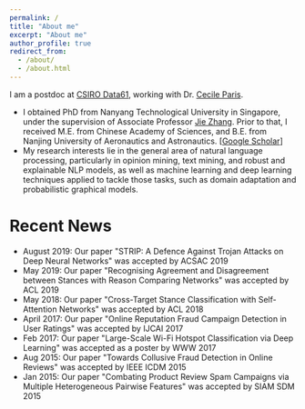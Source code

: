 ```yaml
---
permalink: /
title: "About me"
excerpt: "About me"
author_profile: true
redirect_from: 
  - /about/
  - /about.html
---
```


<!--
<p align="center">
  <img src="https://nuaaxc.github.io/files/changxu.jpg?raw=true" alt="Photo" style="width: 450px;"/> 
</p>
-->
I am a postdoc at [CSIRO Data61](https://data61.csiro.au/), working with Dr. [Cecile Paris](https://people.csiro.au/P/C/Cecile-Paris). 

* I obtained PhD from Nanyang Technological University in Singapore, under the supervision of Associate Professor [Jie Zhang](https://www.ntu.edu.sg/home/zhangj/). Prior to that, I received M.E. from Chinese Academy of Sciences, and B.E. from Nanjing University of Aeronautics and Astronautics. [[Google Scholar](https://scholar.google.com/citations?user=9ZuvJaAAAAAJ&hl=en)]
* My research interests lie in the general area of natural language processing, particularly in opinion mining, text mining, and robust and explainable NLP models, as well as machine learning and deep learning techniques applied to tackle those tasks, such as domain adaptation and probabilistic graphical models.

# Recent News
* August 2019: Our paper "STRIP: A Defence Against Trojan Attacks on Deep Neural Networks" was accepted by ACSAC 2019
* May 2019: Our paper "Recognising Agreement and Disagreement between Stances with Reason Comparing Networks" was accepted by ACL 2019
* May 2018: Our paper "Cross-Target Stance Classification with Self-Attention Networks" was accepted by ACL 2018
* April 2017: Our paper "Online Reputation Fraud Campaign Detection in User Ratings" was accepted by IJCAI 2017
* Feb 2017: Our paper "Large-Scale Wi-Fi Hotspot Classification via Deep Learning" was accepted as a poster by WWW 2017  
* Aug 2015: Our paper "Towards Collusive Fraud Detection in Online Reviews" was accepted by IEEE ICDM 2015
* Jan 2015: Our paper "Combating Product Review Spam Campaigns via Multiple Heterogeneous Pairwise Features" was accepted by SIAM SDM 2015
